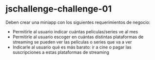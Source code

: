 # jschallenge-challenge-01

Deben crear una miniapp con los siguientes requerimientos de negocio:
- Permitirle al usuario indicar cuántas películas/series ve al mes
- Permitirle al usuario escoger en cuántas distintas plataformas de streaming se pueden ver las películas o series que va a ver
- Indicarle al usuario qué es más barato: ir a cine o pagar las suscripciones a estas plataformas de streaming

